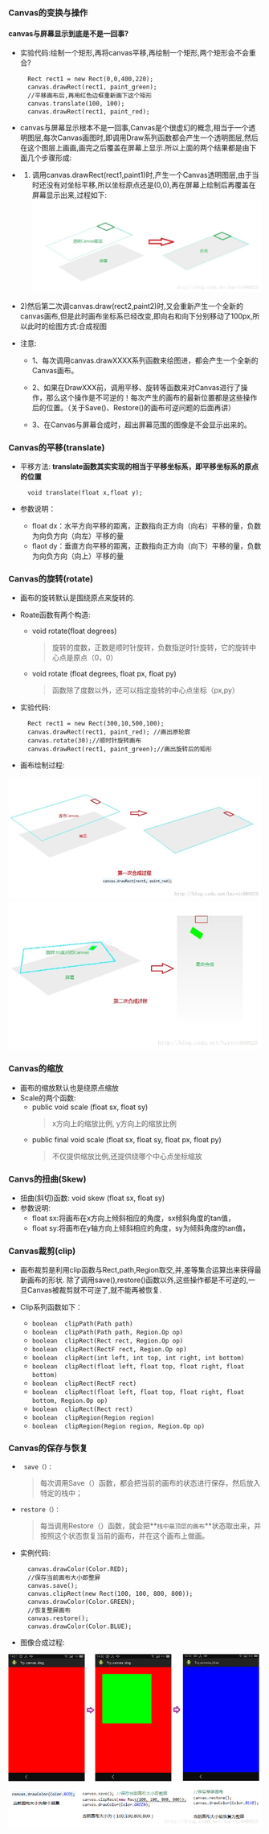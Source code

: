### Canvas的变换与操作

#### canvas与屏幕显示到底是不是一回事?
* 实验代码:绘制一个矩形,再将canvas平移,再绘制一个矩形,两个矩形会不会重合?

	    Rect rect1 = new Rect(0,0,400,220);   
	    canvas.drawRect(rect1, paint_green); 
	    //平移画布后,再用红色边框重新画下这个矩形  
	    canvas.translate(100, 100);  
	    canvas.drawRect(rect1, paint_red);  

* canvas与屏幕显示根本不是一回事,Canvas是个很虚幻的概念,相当于一个透明图层,每次Canvas画图时,即调用Draw系列函数都会产生一个透明图层,然后在这个图层上画画,画完之后覆盖在屏幕上显示.所以上面的两个结果都是由下面几个步骤形成:

*  1) 调用canvas.drawRect(rect1,paint1)时,产生一个Canvas透明图层,由于当时还没有对坐标平移,所以坐标原点还是(0,0),再在屏幕上绘制后再覆盖在屏幕显示出来,过程如下:
![](img/canvas.jpg)

* 2)然后第二次调canvas.draw(rect2,paint2)时,又会重新产生一个全新的canvas画布,但是此时画布坐标系已经改变,即向右和向下分别移动了100px,所以此时的绘图方式:合成视图

* 注意: 
	* 1、每次调用canvas.drawXXXX系列函数来绘图进，都会产生一个全新的Canvas画布。

	* 2、如果在DrawXXX前，调用平移、旋转等函数来对Canvas进行了操作，那么这个操作是不可逆的！每次产生的画布的最新位置都是这些操作后的位置。（关于Save()、Restore()的画布可逆问题的后面再讲）
	
	* 3、在Canvas与屏幕合成时，超出屏幕范围的图像是不会显示出来的。

### Canvas的平移(translate)
* 平移方法: **translate函数其实实现的相当于平移坐标系，即平移坐标系的原点的位置**

    	void translate(float x,float y);
* 参数说明：
	* float dx：水平方向平移的距离，正数指向正方向（向右）平移的量，负数为向负方向（向左）平移的量
	* flaot dy：垂直方向平移的距离，正数指向正方向（向下）平移的量，负数为向负方向（向上）平移的量

### Canvas的旋转(rotate)
* 画布的旋转默认是围绕原点来旋转的.
* Roate函数有两个构造:
	* void rotate(float degrees)
		> 旋转的度数，正数是顺时针旋转，负数指逆时针旋转，它的旋转中心点是原点（0，0）
	* void rotate (float degrees, float px, float py)
		> 函数除了度数以外，还可以指定旋转的中心点坐标（px,py）
		
* 实验代码:

		Rect rect1 = new Rect(300,10,500,100);  
	    canvas.drawRect(rect1, paint_red); //画出原轮廓  
	    canvas.rotate(30);//顺时针旋转画布  
	    canvas.drawRect(rect1, paint_green);//画出旋转后的矩形  
* 画布绘制过程:

![](img/canvas_rotate1.jpg)
![](img/canvas_rotate2.jpg)

### Canvas的缩放

* 画布的缩放默认也是绕原点缩放
* Scale的两个函数:
	* public void scale (float sx, float sy)
		> x方向上的缩放比例, y方向上的缩放比例
	* public final void scale (float sx, float sy, float px, float py)
		> 不仅提供缩放比例,还提供绕哪个中心点坐标缩放
		
### Canvs的扭曲(Skew)
* 扭曲(斜切)函数:
	void skew (float sx, float sy)
* 参数说明:
	* float sx:将画布在x方向上倾斜相应的角度，sx倾斜角度的tan值，
	* float sy:将画布在y轴方向上倾斜相应的角度，sy为倾斜角度的tan值，


### Canvas裁剪(clip)
* 画布裁剪是利用clip函数与Rect,path,Region取交,并,差等集合运算出来获得最新画布的形状. 除了调用save(),restore()函数以外,这些操作都是不可逆的,一旦Canvas被裁剪就不可逆了,就不能再被恢复.

* Clip系列函数如下：
	* `boolean	clipPath(Path path)`
	* `boolean	clipPath(Path path, Region.Op op)`
	* `boolean	clipRect(Rect rect, Region.Op op)`
	* `boolean	clipRect(RectF rect, Region.Op op)`
	* `boolean	clipRect(int left, int top, int right, int bottom)`
	* `boolean	clipRect(float left, float top, float right, float bottom)`
	* `boolean	clipRect(RectF rect)`
	* `boolean	clipRect(float left, float top, float right, float bottom, Region.Op op)`
	* `boolean	clipRect(Rect rect)`
	* `boolean	clipRegion(Region region)`
	* `boolean	clipRegion(Region region, Region.Op op)`


### Canvas的保存与恢复

* ` save（）：`
	> 每次调用Save（）函数，都会把当前的画布的状态进行保存，然后放入特定的栈中；
	
* `restore（）：`
	> 每当调用Restore（）函数，就会把**`栈中最顶层的画布`**状态取出来，并按照这个状态恢复当前的画布，并在这个画布上做画。

* 实例代码:

		canvas.drawColor(Color.RED);  
	    //保存当前画布大小即整屏  
	    canvas.save();   
	    canvas.clipRect(new Rect(100, 100, 800, 800));  
	    canvas.drawColor(Color.GREEN);  
	    //恢复整屏画布  
	    canvas.restore();   
	    canvas.drawColor(Color.BLUE);  
* 图像合成过程:

![](img/canvas_save.png)